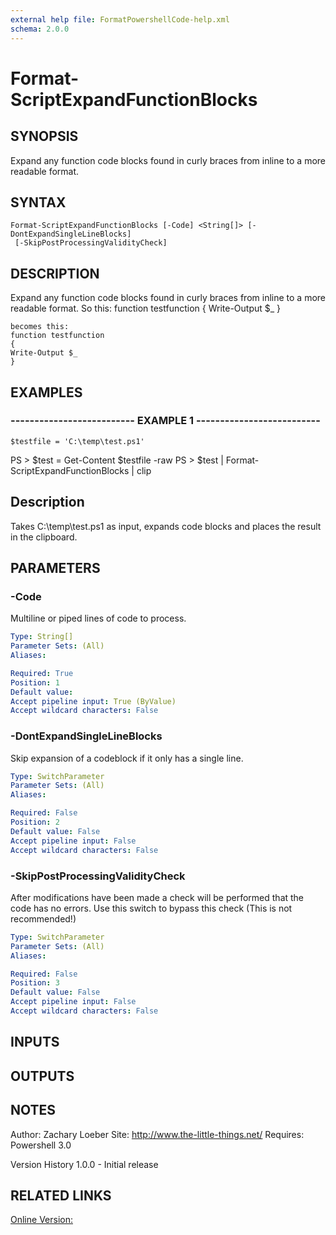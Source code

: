 ```yaml
---
external help file: FormatPowershellCode-help.xml
schema: 2.0.0
---
```


# Format-ScriptExpandFunctionBlocks
## SYNOPSIS
Expand any function code blocks found in curly braces from inline to a more readable format.

## SYNTAX

```
Format-ScriptExpandFunctionBlocks [-Code] <String[]> [-DontExpandSingleLineBlocks]
 [-SkipPostProcessingValidityCheck]
```

## DESCRIPTION
Expand any function code blocks found in curly braces from inline to a more readable format.
So this:
    function testfunction { Write-Output $_ }
    
    becomes this:
    function testfunction
    {
    Write-Output $_
    }

## EXAMPLES

### -------------------------- EXAMPLE 1 --------------------------
```
$testfile = 'C:\temp\test.ps1'
```

PS \> $test = Get-Content $testfile -raw
PS \> $test | Format-ScriptExpandFunctionBlocks | clip

Description
-----------
Takes C:\temp\test.ps1 as input, expands code blocks and places the result in the clipboard.

## PARAMETERS

### -Code
Multiline or piped lines of code to process.

```yaml
Type: String[]
Parameter Sets: (All)
Aliases: 

Required: True
Position: 1
Default value: 
Accept pipeline input: True (ByValue)
Accept wildcard characters: False
```

### -DontExpandSingleLineBlocks
Skip expansion of a codeblock if it only has a single line.

```yaml
Type: SwitchParameter
Parameter Sets: (All)
Aliases: 

Required: False
Position: 2
Default value: False
Accept pipeline input: False
Accept wildcard characters: False
```

### -SkipPostProcessingValidityCheck
After modifications have been made a check will be performed that the code has no errors.
Use this switch to bypass this check 
\(This is not recommended!\)

```yaml
Type: SwitchParameter
Parameter Sets: (All)
Aliases: 

Required: False
Position: 3
Default value: False
Accept pipeline input: False
Accept wildcard characters: False
```

## INPUTS

## OUTPUTS

## NOTES
Author: Zachary Loeber
Site: http://www.the-little-things.net/
Requires: Powershell 3.0

Version History
1.0.0 - Initial release

## RELATED LINKS

[Online Version:]()


